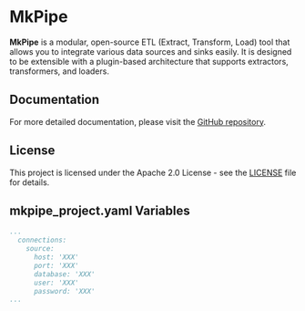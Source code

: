 # MkPipe

**MkPipe** is a modular, open-source ETL (Extract, Transform, Load) tool that allows you to integrate various data sources and sinks easily. It is designed to be extensible with a plugin-based architecture that supports extractors, transformers, and loaders.  

## Documentation

For more detailed documentation, please visit the [GitHub repository](https://github.com/mkpipe-etl/mkpipe).

## License

This project is licensed under the Apache 2.0 License - see the [LICENSE](LICENSE) file for details.


## mkpipe_project.yaml Variables
```yaml
...
  connections:
    source:
      host: 'XXX'
      port: 'XXX'
      database: 'XXX'
      user: 'XXX'
      password: 'XXX'
...
```



